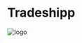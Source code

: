 # Tradeshipp

![logo](https://user-images.githubusercontent.com/14318068/29864822-a844ca4a-8d28-11e7-9527-aa386cf0867d.png)
